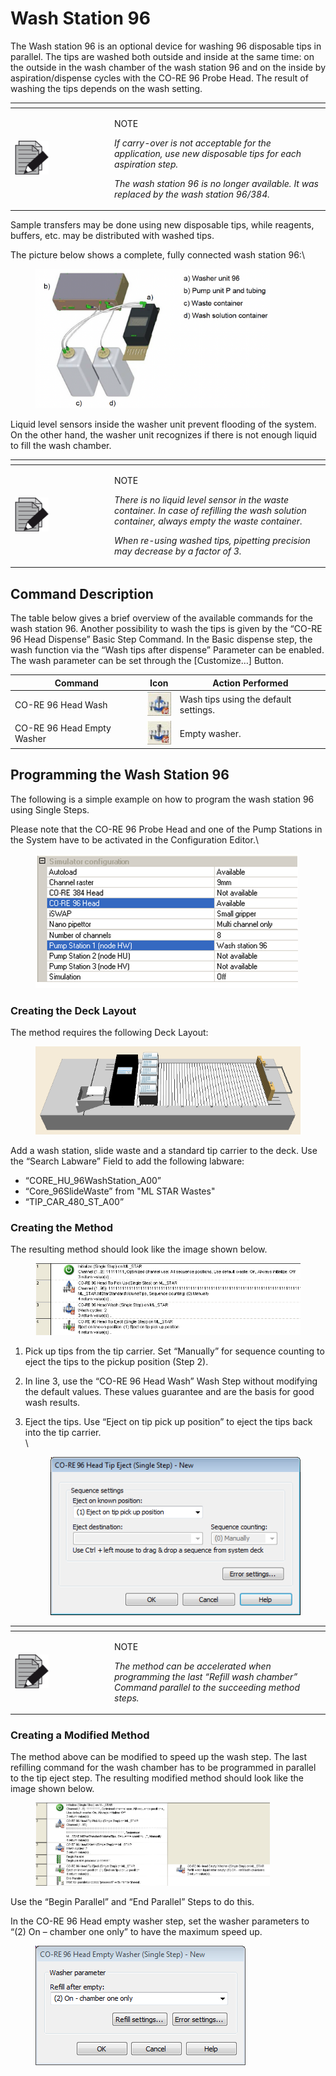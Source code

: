 # Wash Station 96‌

The Wash station 96 is an optional device for washing 96 disposable tips in parallel. The tips are washed both outside and inside at the same time: on the outside in the wash chamber of the wash station 96 and on the inside by aspiration/dispense cycles with the CO-RE 96 Probe Head. The result of washing the tips depends on the wash setting.

<table data-header-hidden><thead><tr><th width="145"></th><th></th></tr></thead><tbody><tr><td><img src="../../.gitbook/assets/image (10) (1) (1) (1) (1) (1) (1) (1) (1) (1) (1) (1) (1) (1) (1).png" alt="" data-size="original"></td><td><p>NOTE</p><p><em>If carry-over is not acceptable for the application, use new disposable tips for each aspiration step.</em></p><p><em>The wash station 96 is no longer available. It was replaced by the wash station 96/384.</em></p></td></tr></tbody></table>

Sample transfers may be done using new disposable tips, while reagents, buffers, etc. may be distributed with washed tips.

The picture below shows a complete, fully connected wash station 96:\


<figure><img src="../../.gitbook/assets/image (83) (1).png" alt="" width="375"><figcaption></figcaption></figure>

Liquid level sensors inside the washer unit prevent flooding of the system. On the other hand, the washer unit recognizes if there is not enough liquid to fill the wash chamber.

<table data-header-hidden><thead><tr><th width="145"></th><th></th></tr></thead><tbody><tr><td><img src="../../.gitbook/assets/image (10) (1) (1) (1) (1) (1) (1) (1) (1) (1) (1) (1) (1) (1) (1).png" alt="" data-size="original"></td><td><p>NOTE</p><p><em>There is no liquid level sensor in the waste container. In case of refilling the wash solution container, always empty the waste container.</em></p><p><em>When re-using washed tips, pipetting precision may decrease by a factor of 3.</em></p></td></tr></tbody></table>



## Command Description

The table below gives a brief overview of the available commands for the wash station 96. Another possibility to wash the tips is given by the “CO-RE 96 Head Dispense” Basic Step Command. In the Basic dispense step, the wash function via the “Wash tips after dispense” Parameter can be enabled. The wash parameter can be set through the \[Customize…] Button.

| Command                    | Icon                                                                             | Action Performed                      |
| -------------------------- | -------------------------------------------------------------------------------- | ------------------------------------- |
| CO-RE 96 Head Wash         | <img src="../../.gitbook/assets/image (84) (1).png" alt="" data-size="original"> | Wash tips using the default settings. |
| CO-RE 96 Head Empty Washer | <img src="../../.gitbook/assets/image (85) (1).png" alt="" data-size="original"> | Empty washer.                         |



## Programming the Wash Station 96

The following is a simple example on how to program the wash station 96 using Single Steps.

Please note that the CO-RE 96 Probe Head and one of the Pump Stations in the System have to be activated in the Configuration Editor.\


<figure><img src="../../.gitbook/assets/image (86) (1).png" alt=""><figcaption></figcaption></figure>

### Creating the Deck Layout

The method requires the following Deck Layout:

<figure><img src="../../.gitbook/assets/image (87) (1).png" alt=""><figcaption></figcaption></figure>

Add a wash station, slide waste and a standard tip carrier to the deck. Use the “Search Labware” Field to add the following labware:

* “CORE\_HU\_96WashStation\_A00”
* “Core\_96SlideWaste” from "ML STAR Wastes"
* “TIP\_CAR\_480\_ST\_A00”



### Creating the Method

The resulting method should look like the image shown below.

<figure><img src="../../.gitbook/assets/image (91) (1).png" alt=""><figcaption></figcaption></figure>

1. Pick up tips from the tip carrier. Set “Manually” for sequence counting to eject the tips to the pickup position (Step 2).
2. In line 3, use the “CO-RE 96 Head Wash” Wash Step without modifying the default values. These values guarantee and are the basis for good wash results.
3.  Eject the tips. Use “Eject on tip pick up position” to eject the tips back into the tip carrier.\
    \


    <figure><img src="../../.gitbook/assets/image (92) (1).png" alt=""><figcaption></figcaption></figure>

<table data-header-hidden><thead><tr><th width="145"></th><th></th></tr></thead><tbody><tr><td><img src="../../.gitbook/assets/image (10) (1) (1) (1) (1) (1) (1) (1) (1) (1) (1) (1) (1) (1) (1).png" alt="" data-size="original"></td><td><p>NOTE</p><p><em>The method can be accelerated when programming the last “Refill wash chamber” Command parallel to the succeeding method steps.</em></p></td></tr></tbody></table>

### Creating a Modified Method

The method above can be modified to speed up the wash step. The last refilling command for the wash chamber has to be programmed in parallel to the tip eject step. The resulting modified method should look like the image shown below.

<figure><img src="../../.gitbook/assets/image (93) (1).png" alt="" width="375"><figcaption></figcaption></figure>

Use the “Begin Parallel” and “End Parallel” Steps to do this.

In the CO-RE 96 Head empty washer step, set the washer parameters to “(2) On – chamber one only” to have the maximum speed up.

<figure><img src="../../.gitbook/assets/image (94) (1).png" alt=""><figcaption></figcaption></figure>
